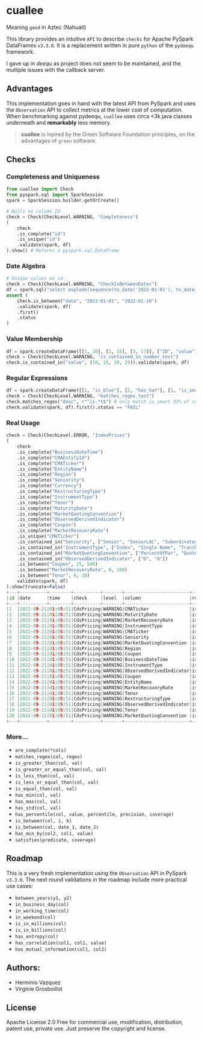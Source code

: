 # cuallee
Meaning `good` in Aztec (Nahuatl)


This library provides an intuitive `API` to describe `checks` for Apache PySpark DataFrames `v3.3.0`.
It is a replacement written in pure `python` of the `pydeequ` framework.

I gave up in _deequ_ as project does not seem to be maintained, and the multiple issues with the callback server.

## Advantages
This implementation goes in hand with the latest API from PySpark and uses the `Observation` API to collect metrics
at the lower cost of computation. 
When benchmarking against pydeequ, `cuallee` uses circa <3k java classes underneath and **remarkably** less memory.
 
> __cuallee__ is inpired by the Green Software Foundation principles, on the advantages of `green` software.


## Checks

### Completeness and Uniqueness
```python
from cuallee import Check
from pyspark.sql import SparkSession
spark = SparkSession.builder.getOrCreate()

# Nulls on column Id
check = Check(CheckLevel.WARNING, "Completeness")
(
    check
    .is_complete("id")
    .is_unique("id")
    .validate(spark, df)
).show() # Returns a pyspark.sql.DataFrame
```

### Date Algebra
```python
# Unique values on id
check = Check(CheckLevel.WARNING, "CheckIsBetweenDates")
df = spark.sql("select explode(sequence(to_date('2022-01-01'), to_date('2022-01-10'), interval 1 day)) as date")
assert (
    check.is_between("date", "2022-01-01", "2022-01-10")
    .validate(spark, df)
    .first()
    .status
)
```

### Value Membership
```python
df = spark.createDataFrame([[1, 10], [2, 15], [3, 17]], ["ID", "value"])
check = Check(CheckLevel.WARNING, "is_contained_in_number_test")
check.is_contained_in("value", (10, 15, 20, 25)).validate(spark, df)
```

### Regular Expressions
```python
df = spark.createDataFrame([[1, "is_blue"], [2, "has_hat"], [3, "is_smart"]], ["ID", "desc"])
check = Check(CheckLevel.WARNING, "matches_regex_test")
check.matches_regex("desc", r"^is.*t$") # only match is_smart 33% of rows.
check.validate(spark, df).first().status == "FAIL"
```

### Real Usage
```python
check = Check(CheckLevel.ERROR, "IndexPrices")
(
    check
    .is_complete("BusinessDateTime")
    .is_complete("CMAEntityId")
    .is_complete("CMATicker")
    .is_complete("EntityName")
    .is_complete("Region")
    .is_complete("Seniority")
    .is_complete("Currency")
    .is_complete("RestructuringType")
    .is_complete("InstrumentType")
    .is_complete("Tenor")
    .is_complete("MaturityDate")
    .is_complete("MarketQuotingConvention")
    .is_complete("ObservedDerivedIndicator")
    .is_complete("Coupon")
    .is_complete("MarketRecoveryRate")
    .is_unique("CMATicker")
    .is_contained_in("Seniority", ["Senior", "SeniorLAC", "Subordinated"])
    .is_contained_in("InstrumentType", ["Index", "Single Name", "Tranche"])
    .is_contained_in("MarketQuotingConvention", ["PercentOfPar", "QuoteSpread", "Upfront"])
    .is_contained_in("ObservedDerivedIndicator", ["D", "O"])
    .is_between("Coupon", 25, 500)
    .is_between("MarketRecoveryRate", 0, 100)
    .is_between("Tenor", 0, 30)
    validate(spark, df)
).show(truncate=False)
+---+----------+--------+----------+-------+------------------------+---------------+------------------------------------------+-----+---------+--------------+------+
|id |date      |time    |check     |level  |column                  |rule           |value                                     |rows |pass_rate|pass_threshold|status|
+---+----------+--------+----------+-------+------------------------+---------------+------------------------------------------+-----+---------+--------------+------+
|1  |2022-09-21|01:05:51|CdsPricing|WARNING|CMATicker               |is_unique      |N/A                                       |42462|0.06     |1.0           |FAIL  |
|2  |2022-09-21|01:05:51|CdsPricing|WARNING|MaturityDate            |is_complete    |N/A                                       |42462|1.0      |1.0           |PASS  |
|3  |2022-09-21|01:05:51|CdsPricing|WARNING|MarketRecoveryRate      |is_complete    |N/A                                       |42462|1.0      |1.0           |PASS  |
|4  |2022-09-21|01:05:51|CdsPricing|WARNING|InstrumentType          |is_complete    |N/A                                       |42462|1.0      |1.0           |PASS  |
|5  |2022-09-21|01:05:51|CdsPricing|WARNING|CMATicker               |is_complete    |N/A                                       |42462|1.0      |1.0           |PASS  |
|6  |2022-09-21|01:05:51|CdsPricing|WARNING|Seniority               |is_contained_in|('Senior', 'SeniorLAC', 'Subordinated')   |42462|1.0      |1.0           |PASS  |
|7  |2022-09-21|01:05:51|CdsPricing|WARNING|MarketQuotingConvention |is_complete    |N/A                                       |42462|1.0      |1.0           |PASS  |
|8  |2022-09-21|01:05:51|CdsPricing|WARNING|Region                  |is_complete    |N/A                                       |42462|1.0      |1.0           |PASS  |
|9  |2022-09-21|01:05:51|CdsPricing|WARNING|Coupon                  |is_complete    |N/A                                       |42462|1.0      |1.0           |PASS  |
|10 |2022-09-21|01:05:51|CdsPricing|WARNING|BusinessDateTime        |is_complete    |N/A                                       |42462|1.0      |1.0           |PASS  |
|11 |2022-09-21|01:05:51|CdsPricing|WARNING|InstrumentType          |is_contained_in|('Index', 'Single Name', 'Tranche')       |42462|1.0      |1.0           |PASS  |
|12 |2022-09-21|01:05:51|CdsPricing|WARNING|ObservedDerivedIndicator|is_complete    |N/A                                       |42462|1.0      |1.0           |PASS  |
|13 |2022-09-21|01:05:51|CdsPricing|WARNING|Coupon                  |is_between     |(25, 500)                                 |42462|1.0      |1.0           |PASS  |
|14 |2022-09-21|01:05:51|CdsPricing|WARNING|EntityName              |is_complete    |N/A                                       |42462|1.0      |1.0           |PASS  |
|15 |2022-09-21|01:05:51|CdsPricing|WARNING|MarketRecoveryRate      |is_between     |(0, 100)                                  |42462|1.0      |1.0           |PASS  |
|16 |2022-09-21|01:05:51|CdsPricing|WARNING|Tenor                   |is_between     |(0, 30)                                   |42462|1.0      |1.0           |PASS  |
|17 |2022-09-21|01:05:51|CdsPricing|WARNING|RestructuringType       |is_complete    |N/A                                       |42462|1.0      |1.0           |PASS  |
|18 |2022-09-21|01:05:51|CdsPricing|WARNING|ObservedDerivedIndicator|is_contained_in|('D', 'O')                                |42462|1.0      |1.0           |PASS  |
|19 |2022-09-21|01:05:51|CdsPricing|WARNING|Tenor                   |is_complete    |N/A                                       |42462|1.0      |1.0           |PASS  |
|20 |2022-09-21|01:05:51|CdsPricing|WARNING|MarketQuotingConvention |is_contained_in|('PercentOfPar', 'QuoteSpread', 'Upfront')|42462|1.0      |1.0           |PASS  |
+---+----------+--------+----------+-------+------------------------+---------------+------------------------------------------+-----+---------+--------------+------+
```

### More...
- `are_complete(*cols)`
- `matches_regex(col, regex)`
- `is_greater_than(col, val)`
- `is_greater_or_equal_than(col, val)`
- `is_less_than(col, val)`
- `is_less_or_equal_than(col, val)`
- `is_equal_than(col, val)`
- `has_min(col, val)`
- `has_max(col, val)`
- `has_std(col, val)`
- `has_percentile(col, value, percentile, precision, coverage)`
- `is_between(col, i, k)`
- `is_between(col, date_1, date_2)`
- `has_min_by(col2, col1, value)`
- `satisfies(predicate, coverage)`


## Roadmap

This is a very fresh implementation using the `Observation` API in PySpark `v3.3.0`.
The next round validations in the roadmap include more practical use cases:
- `between_years(y1, y2)`
- `in_business_day(col)`
- `in_working_time(col)`
- `in_weekend(col)`
- `is_in_millions(col)`
- `is_in_billions(col)`
- `has_entropy(col)`
- `has_correlation(col1, col2, value)`
- `has_mutual_information(col1, col2)`


## Authors:
- Herminio Vazquez
- Virginie Grosboillot


## License
Apache License 2.0
Free for commercial use, modification, distribution, patent use, private use.
Just preserve the copyright and license.